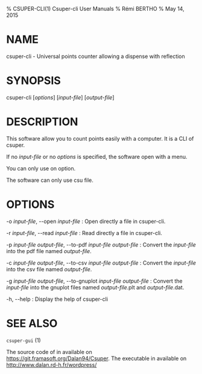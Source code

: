 % CSUPER-CLI(1) Csuper-cli User Manuals
% Rémi BERTHO
% May 14, 2015

# NAME

csuper-cli - Universal points counter allowing a dispense with reflection

# SYNOPSIS

csuper-cli [*options*] [*input-file*] [*output-file*]

# DESCRIPTION

This software allow you to count points easily with a computer. It is a CLI of csuper.

If no *input-file* or no *options* is specified, the software open with a menu.

You can only use on option.

The software can only use csu file.

# OPTIONS

-o *input-file*, \--open *input-file*
:   Open directly a file in csuper-cli.

-r *input-file*, \--read *input-file*
:   Read directly a file in csuper-cli.

-p *input-file* *output-file*, \--to-pdf *input-file* *output-file*
:   Convert the *input-file* into the pdf file named *output-file*.

-c *input-file* *output-file*, \--to-csv *input-file* *output-file*
:   Convert the *input-file* into the csv file named *output-file*.

-g *input-file* *output-file*, \--to-gnuplot *input-file* *output-file*
:   Convert the *input-file* into the gnuplot files named *output-file*.plt and *output-file*.dat.

-h, \--help
:   Display the help of csuper-cli

# SEE ALSO

`csuper-gui` (1)

The source code of in available on <https://git.framasoft.org/Dalan94/Csuper>.
The executable in available on <http://www.dalan.rd-h.fr/wordpress/>